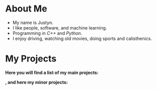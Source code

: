 # About Me

- My name is Justyn.
- I like people, software, and machine learning.
- Programming in *C++* and *Python*.
- I enjoy driving, watching old movies, doing sports and calisthenics.


# My Projects

**Here you will find a list of my main projects:**

**, and here my minor projects:**
